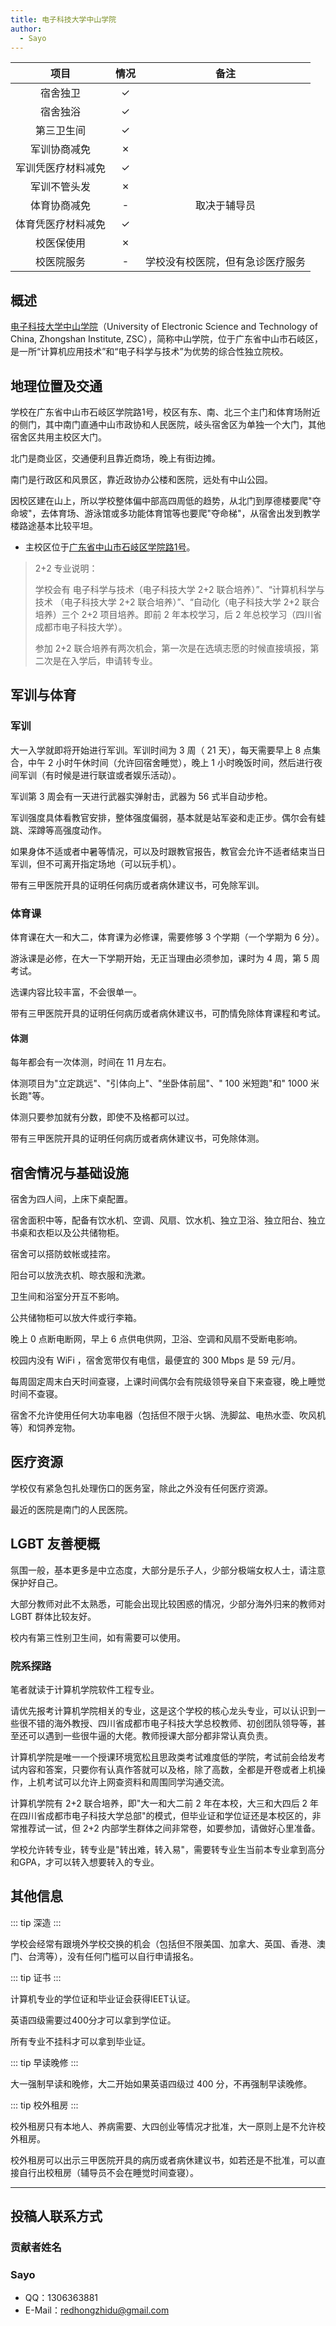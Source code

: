 ```yaml
---
title: 电子科技大学中山学院
author:
  - Sayo
---
```


|        项目        | 情况 |     备注     |
| :----------------: | :--: | :----------: |
|      宿舍独卫      |  ✓   ||
|      宿舍独浴      |  ✓   ||
|     第三卫生间     |  ✓   ||
|    军训协商减免    |  ✗   ||
| 军训凭医疗材料减免 |  ✓   ||
|    军训不管头发    |  ✗   ||
|    体育协商减免    |  -   | 取决于辅导员   |
| 体育凭医疗材料减免 |  ✓   ||
|     校医保使用      |  ✗  ||
|     校医院服务     |  -   | 学校没有校医院，但有急诊医疗服务 |


## 概述

[电子科技大学中山学院](https://www.zsc.edu.cn/)（University of Electronic Science and Technology of China, Zhongshan Institute, ZSC），简称中山学院，位于广东省中山市石岐区，是一所“计算机应用技术”和“电子科学与技术”为优势的综合性独立院校。


## 地理位置及交通

学校在广东省中山市石岐区学院路1号，校区有东、南、北三个主门和体育场附近的侧门，其中南门直通中山市政协和人民医院，岐头宿舍区为单独一个大门，其他宿舍区共用主校区大门。

北门是商业区，交通便利且靠近商场，晚上有街边摊。

南门是行政区和风景区，靠近政协办公楼和医院，远处有中山公园。

因校区建在山上，所以学校整体偏中部高四周低的趋势，从北门到厚德楼要爬"夺命坡"，去体育场、游泳馆或多功能体育馆等也要爬"夺命梯"，从宿舍出发到教学楼路途基本比较平坦。

- 主校区位于[广东省中山市石岐区学院路1号](https://www.amap.com/place/B02F802F2Z)。

> 2+2 专业说明：
> 
> 学校会有 电子科学与技术（电子科技大学 2+2 联合培养）”、“计算机科学与技术 （电子科技大学 2+2 联合培养）”、“自动化（电子科技大学 2+2 联合培养）三个 2+2 项目培养。即前 2 年本校学习，后 2 年总校学习（四川省成都市电子科技大学）。
>
> 参加 2+2 联合培养有两次机会，第一次是在选填志愿的时候直接填报，第二次是在入学后，申请转专业。


## 军训与体育


### 军训

大一入学就即将开始进行军训。军训时间为 3 周（ 21 天），每天需要早上 8 点集合，中午 2 小时午休时间（允许回宿舍睡觉），晚上 1 小时晚饭时间，然后进行夜间军训（有时候是进行联谊或者娱乐活动）。

军训第 3 周会有一天进行武器实弹射击，武器为 56 式半自动步枪。

军训强度具体看教官安排，整体强度偏弱，基本就是站军姿和走正步。偶尔会有蛙跳、深蹲等高强度动作。

如果身体不适或者中暑等情况，可以及时跟教官报告，教官会允许不适者结束当日军训，但不可离开指定场地（可以玩手机）。

带有三甲医院开具的证明任何病历或者病休建议书，可免除军训。

### 体育课

体育课在大一和大二，体育课为必修课，需要修够 3 个学期（一个学期为 6 分）。

游泳课是必修，在大一下学期开始，无正当理由必须参加，课时为 4 周，第 5 周考试。

选课内容比较丰富，不会很单一。

带有三甲医院开具的证明任何病历或者病休建议书，可酌情免除体育课程和考试。

#### 体测

每年都会有一次体测，时间在 11 月左右。

体测项目为"立定跳远"、"引体向上"、"坐卧体前屈"、" 100 米短跑"和" 1000 米长跑"等。

体测只要参加就有分数，即使不及格都可以过。

带有三甲医院开具的证明任何病历或者病休建议书，可免除体测。


## 宿舍情况与基础设施

宿舍为四人间，上床下桌配置。

宿舍面积中等，配备有饮水机、空调、风扇、饮水机、独立卫浴、独立阳台、独立书桌和衣柜以及公共储物柜。

宿舍可以搭防蚊帐或挂帘。

阳台可以放洗衣机、晾衣服和洗漱。

卫生间和浴室分开互不影响。

公共储物柜可以放大件或行李箱。

晚上 0 点断电断网，早上 6 点供电供网，卫浴、空调和风扇不受断电影响。

校园内没有 WiFi ，宿舍宽带仅有电信，最便宜的 300 Mbps 是 59 元/月。

每周固定周末白天时间查寝，上课时间偶尔会有院级领导亲自下来查寝，晚上睡觉时间不查寝。

宿舍不允许使用任何大功率电器（包括但不限于火锅、洗脚盆、电热水壶、吹风机等）和饲养宠物。


## 医疗资源

学校仅有紧急包扎处理伤口的医务室，除此之外没有任何医疗资源。

最近的医院是南门的人民医院。


## LGBT 友善梗概

氛围一般，基本更多是中立态度，大部分是乐子人，少部分极端女权人士，请注意保护好自己。

大部分教师对此不太熟悉，可能会出现比较困惑的情况，少部分海外归来的教师对 LGBT 群体比较友好。

校内有第三性别卫生间，如有需要可以使用。



### 院系探路

笔者就读于计算机学院软件工程专业。

请优先报考计算机学院相关的专业，这是这个学校的核心龙头专业，可以认识到一些很不错的海外教授、四川省成都市电子科技大学总校教师、初创团队领导等，甚至还可以遇到一些很牛逼的大佬。教师授课大部分都非常认真负责。

计算机学院是唯一一个授课环境宽松且思政类考试难度低的学院，考试前会给发考试内容和答案，只要你有认真作答就可以及格，除了高数，全都是开卷或者上机操作，上机考试可以允许上网查资料和周围同学沟通交流。

计算机学院有 2+2 联合培养，即"大一和大二前 2 年在本校，大三和大四后 2 年在四川省成都市电子科技大学总部"的模式，但毕业证和学位证还是本校区的，非常推荐试一试，但 2+2 内部学生群体之间非常卷，如要参加，请做好心里准备。

学校允许转专业，转专业是"转出难，转入易"，需要转专业生当前本专业拿到高分和GPA，才可以转入想要转入的专业。


## 其他信息

::: tip
深造
:::

学校会经常有跟境外学校交换的机会（包括但不限美国、加拿大、英国、香港、澳门、台湾等），没有任何门槛可以自行申请报名。


::: tip
证书
:::

计算机专业的学位证和毕业证会获得IEET认证。

英语四级需要过400分才可以拿到学位证。

所有专业不挂科才可以拿到毕业证。


::: tip
早读晚修
:::

大一强制早读和晚修，大二开始如果英语四级过 400 分，不再强制早读晚修。


::: tip
校外租房
:::

校外租房只有本地人、养病需要、大四创业等情况才批准，大一原则上是不允许校外租房。

校外租房可以出示三甲医院开具的病历或者病休建议书，如若还是不批准，可以直接自行出校租房（辅导员不会在睡觉时间查寝）。


---

## 投稿人联系方式


### 贡献者姓名

### Sayo

- QQ：1306363881
- E-Mail：<redhongzhidu@gmail.com>
